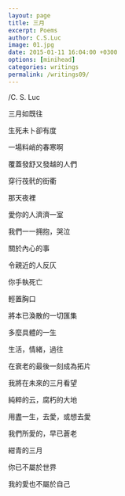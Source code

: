 ```yaml
---
layout: page
title: 三月
excerpt: Poems
author: C.S.Luc
image: 01.jpg
date: 2015-01-11 16:04:00 +0300
options: [minihead]
categories: writings
permalink: /writings09/
---
```


/C. S. Luc

三月如既往

生死未卜卻有度

一場料峭的春寒啊

覆蓋發舒又發越的人們

穿行茷骮的街衢



那天夜裡

愛你的人濟濟一室

我們一一拥抱，哭泣

關於內心的事

令親近的人反仄

你手執死亡

輕置胸口

將本已渙散的一切匯集

多麼具體的一生

生活，情緒，過往

在衰老的最後一刻成為拓片

我將在未來的三月看望

純粹的云，腐朽的大地

用盡一生，去愛，或想去愛

我們所愛的，早已蒼老

紺青的三月

你已不屬於世界

我的愛也不屬於自己